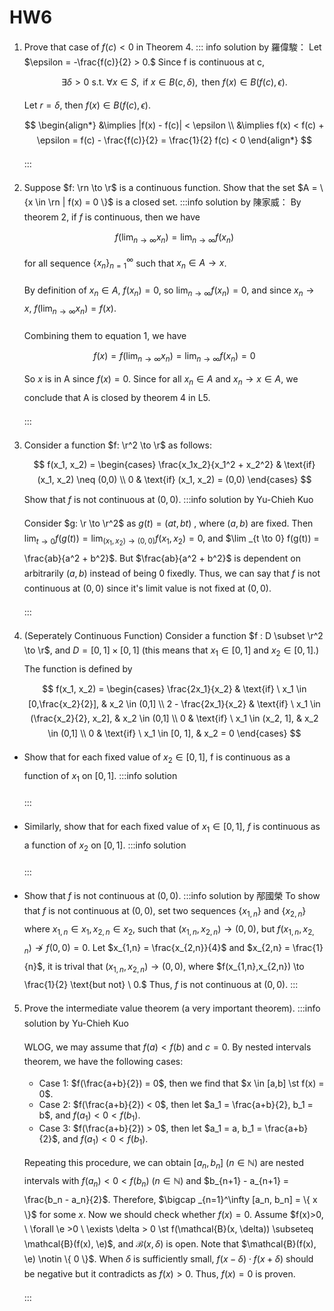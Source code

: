 # HW6


<style>
p{
line-height:1.7em;
}
.markdown-body >*{
font-family: Georgia;
}
</style>

$$
    %一些我定的command%
                %Real Number%
    \newcommand{\r}{\mathbb{R}}
                %R^n%
    \newcommand{\rn}{\mathbb{R}^n}
                %N%
    \newcommand{\n}{\mathbb{N}}
                %epsilon%
    \newcommand{\e}{\epsilon}
    \newcommand{\z}{\mathbb{Z}}
    \newcommand{\ve}{\varepsilon}
                %such that 縮寫，加空格%
    \newcommand{\st}{\quad \text{s.t.} \quad}
                %前後空格的文字%
    \newcommand{\qtext}[1]{\quad \text{#1} \quad}
                %把{A|B}變成 \set{A}{B}%
    \newcommand{\set}[3][\mid]{ \left\{ #2 #1 #3 \right\}}
$$

<!---------- 1 ---------->
1. Prove that case of $f(c) < 0$ in Theorem 4.
    ::: info
    solution by 羅偉駿：
    Let $\epsilon = -\frac{f(c)}{2} > 0.$
    Since f is continuous at c,
    $$
    \exists \delta > 0 \text{ s.t. } \forall x \in S, \text{ if } x \in B(c,\delta), \text{ then } f(x) \in B(f(c), \epsilon).
    $$
    
    Let $r = \delta$, then $f(x) \in B(f(c), \epsilon).$
    $$
    \begin{align*}
        &\implies |f(x) - f(c)| < \epsilon \\
        &\implies f(x) < f(c) + \epsilon = f(c) - \frac{f(c)}{2} = \frac{1}{2} f(c) < 0
    \end{align*}
    $$

    :::

2. Suppose $f: \rn \to \r$ is a continuous function. Show that the set $A = \{x \in \rn | f(x) = 0 \}$ is a closed set.
    :::info
    solution by 陳家威：
    By theorem 2, if $f$ is continuous, then we have 
    $$
    \tag{1}
    f(\lim_{n\to\infty} x_n)=\lim_{n\to\infty} f(x_n)
    $$
    for all sequence $\{ x_n \}_{n=1}^\infty$ such that $x_n\in A \to x$.
    
    By definition of $x_n \in A$, $f(x_n)=0$, so $\lim_{n\to\infty}f(x_n)=0$, and since $x_n\to x$, $f(\lim_{n\to\infty} x_n)=f(x)$.
    
    Combining them to equation 1, we have
    $$
        f(x)=f(\lim_{n\to\infty} x_n)=\lim_{n\to\infty} f(x_n) = 0
    $$
    So $x$ is in A since $f(x)=0$. Since for all $x_n \in A$ and $x_n \to x \in A$, we conclude that A is closed by theorem 4 in L5.


    :::


3. Consider a function $f: \r^2 \to \r$ as follows:
    $$
    f(x_1, x_2) = \begin{cases}
    \frac{x_1x_2}{x_1^2 + x_2^2} & \text{if} (x_1, x_2) \neq (0,0) \\
    0 & \text{if} (x_1, x_2) = (0,0)
    \end{cases}
    $$
    Show that $f$ is not continuous at $(0,0)$.
    :::info
    solution by Yu-Chieh Kuo
    
    Consider $g: \r \to \r^2$ as $g(t) = (at, bt)$ , where $(a,b)$ are fixed. 
    Then $\lim _{t \to 0} f(g(t)) = \lim _{(x_1, x_2) \to (0,0)} f(x_1, x_2) = 0$, and $\lim _{t \to 0} f(g(t)) = \frac{ab}{a^2 + b^2}$.
    But $\frac{ab}{a^2 + b^2}$ is dependent on arbitrarily $(a,b)$ instead of being $0$ fixedly. Thus, we can say that $f$ is not continuous at $(0,0)$ since it's limit value is not fixed at $(0,0)$.


    :::
    

4. (Seperately Continuous Function) Consider a function $f : D \subset \r^2 \to \r$, and $D = [0,1] \times [0,1]$ (this means that $x_1 \in [0,1]$ and $x_2 \in [0,1]$.) The function is defined by
    $$
    f(x_1, x_2) = \begin{cases}
    \frac{2x_1}{x_2} & \text{if} \  x_1 \in [0,\frac{x_2}{2}], & x_2 \in (0,1] \\
    2 - \frac{2x_1}{x_2} & \text{if} \  x_1 \in (\frac{x_2}{2}, x_2], & x_2 \in (0,1] \\
    0 & \text{if} \  x_1 \in (x_2, 1], & x_2 \in (0,1] \\
    0 & \text{if} \  x_1 \in [0, 1], & x_2 = 0
    \end{cases}
    $$
- Show that for each fixed value of $x_2 \in [0,1]$, f is continuous as a function of $x_1$ on $[0,1]$.
    :::info
    solution


    :::
- Similarly, show that for each fixed value of $x_1 \in [0,1]$, $f$ is continuous as a function of $x_2$ on $[0,1]$.
    :::info
    solution


    :::
- Show that $f$ is not continuous at $(0,0)$.
    :::info
    solution by 邴國榮
    To show that $f$ is not continuous at $(0,0)$, set two sequences $\{x_{1,n}\}$ and $\{x_{2,n}\}$ where $x_{1,n} \in x_1, x_{2,n} \in x_2$, such that $(x_{1,n}, x_{2,n}) \to (0, 0)$, but $f(x_{1,n},x_{2,n}) \not\to f(0, 0) = 0$.
    Let $x_{1,n} = \frac{x_{2,n}}{4}$ and $x_{2,n} = \frac{1}{n}$, it is  trival that $(x_{1,n}, x_{2,n}) \to (0, 0)$, where $f(x_{1,n},x_{2,n}) \to \frac{1}{2} \text{but not} \ 0.$
    Thus, $f$ is not continuous at $(0,0)$.
    :::

5. Prove the intermediate value theorem (a very important theorem).
    :::info
    solution by Yu-Chieh Kuo
    
    WLOG, we may assume that $f(a) < f(b)$ and $c = 0$. By nested intervals theorem, we have the following cases:
    - Case 1: $f(\frac{a+b}{2}) = 0$, then we find that $x \in [a,b] \st f(x) = 0$.
    - Case 2: $f(\frac{a+b}{2}) < 0$, then let $a_1 = \frac{a+b}{2}, b_1 = b$, and $f(a_1) < 0 < f(b_1)$.
    - Case 3: $f(\frac{a+b}{2}) > 0$, then let $a_1 = a, b_1 = \frac{a+b}{2}$, and $f(a_1) < 0 < f(b_1)$.
    
    Repeating this procedure, we can obtain $[a_n, b_n] \ (n \in \mathbb{N})$ are nested intervals with $f(a_n) < 0 < f(b_n) \ (n \in \mathbb{N})$ and $b_{n+1} - a_{n+1} = \frac{b_n - a_n}{2}$.
    Therefore, $\bigcap _{n=1}^\infty [a_n, b_n] = \{ x \}$ for some $x$.
    Now we should check whether $f(x) = 0$. Assume $f(x)>0, \ \forall \e >0 \ \exists \delta > 0 \st f(\mathcal{B}(x, \delta)) \subseteq \mathcal{B}(f(x), \e)$, and $\mathcal{B}(x, \delta)$ is open. Note that $\mathcal{B}(f(x), \e) \notin \{ 0 \}$. When $\delta$ is sufficiently small, $f(x-\delta) \cdot f(x+\delta)$ should be negative but it contradicts as $f(x) > 0$. Thus, $f(x) = 0$ is proven.

    :::